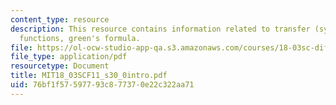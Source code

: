 ```yaml
---
content_type: resource
description: This resource contains information related to transfer (system) and weight
  functions, green's formula.
file: https://ol-ocw-studio-app-qa.s3.amazonaws.com/courses/18-03sc-differential-equations-fall-2011/76bf1f57597793c877370e22c322aa71_MIT18_03SCF11_s30_0intro.pdf
file_type: application/pdf
resourcetype: Document
title: MIT18_03SCF11_s30_0intro.pdf
uid: 76bf1f57-5977-93c8-7737-0e22c322aa71
---
```

